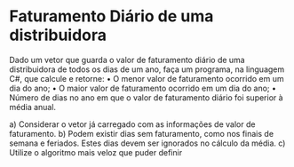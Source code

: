 # Faturamento Diário de uma distribuidora 

Dado um vetor que guarda o valor de faturamento diário de uma distribuidora de todos os dias de um ano, faça um programa, na linguagem C#, que calcule e retorne:
• O menor valor de faturamento ocorrido em um dia do ano;
• O maior valor de faturamento ocorrido em um dia do ano;
• Número de dias no ano em que o valor de faturamento diário foi superior à média anual.

a) Considerar o vetor já carregado com as informações de valor de faturamento.
b) Podem existir dias sem faturamento, como nos finais de semana e feriados. Estes dias devem ser ignorados no cálculo da média.
c) Utilize o algoritmo mais veloz que puder definir